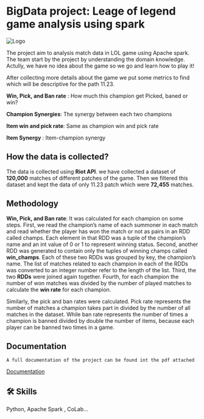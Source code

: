 
# BigData project: Leage of legend game analysis using spark

![Logo](https://i0.wp.com/highschool.latimes.com/wp-content/uploads/2021/09/league-of-legends.jpeg?fit=1607%2C895&ssl=1)


The project aim to analysis match data in LOL game using Apache spark. The team start by the project by understanding the domain knowledge. Actully, we have no idea about the game so we go and learn how to play it!

After collecting more details about the game we put some metrics to find which will be descriptive for the path 11.23.

**Win, Pick, and Ban rate** : How much this champion get Picked, baned or win?

**Champion Synergies**: The synergy between each two champions

**Item win and pick rate**: Same as champion win and pick rate

**Item Synergy** : Item-champion synergy









## How the data is collected?

The data is collected using **Riot API**. we have collected a dataset of **120,000** matches of different patches of the game. Then we filtered this dataset and kept the data of only 11.23 patch which were **72,455** matches.

## Methodology
**Win, Pick, and Ban rate**:
It was calculated for each champion on some steps. First, we read the champion’s name of each summoner in each match and read whether the player has won the match or not as pairs in an RDD called champs. Each element in that RDD was a tuple of the champion’s name and an int value of 0 or 1 to represent winning status. Second, another RDD was generated to contain only the tuples of winning champs called **win_champs**. Each of these two RDDs was grouped by key, the champion’s name. The list of matches related to each champion in each of the RDDs was converted to an integer number refer to the length of the list. Third, the two **RDDs** were joined again together. Fourth, for each champion the number of won matches was divided by the number of played matches to calculate the **win rate** for each champion.

Similarly, the pick and ban rates were calculated. Pick rate represents the 
number of matches a champion takes part in divided by the number of all matches in 
the dataset. While ban rate represents the number of times a champion is banned 
divided by double the number of items, because each player can be banned two times 
in a game.




## Documentation
    A full documentation of the project can be found int the pdf attached
[Documentation](https://github.com/omarhassan97/lol-analysis-using-spark/blob/main/Technical%20Document.pdf)


## 🛠 Skills
Python, Apache Spark
, CoLab...

